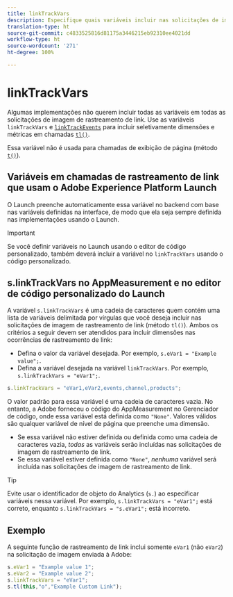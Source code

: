 ```yaml
---
title: linkTrackVars
description: Especifique quais variáveis incluir nas solicitações de imagem de rastreamento de link.
translation-type: ht
source-git-commit: c4833525816d81175a3446215eb92310ee4021dd
workflow-type: ht
source-wordcount: '271'
ht-degree: 100%

---
```



# linkTrackVars

Algumas implementações não querem incluir todas as variáveis em todas as solicitações de imagem de rastreamento de link. Use as variáveis `linkTrackVars` e [`linkTrackEvents`](linktrackevents.md) para incluir seletivamente dimensões e métricas em chamadas [`tl()`](../functions/tl-method.md).

Essa variável não é usada para chamadas de exibição de página (método [`t()`](../functions/t-method.md)).

## Variáveis em chamadas de rastreamento de link que usam o Adobe Experience Platform Launch

O Launch preenche automaticamente essa variável no backend com base nas variáveis definidas na interface, de modo que ela seja sempre definida nas implementações usando o Launch.

>[!IMPORTANT]
>
>Se você definir variáveis no Launch usando o editor de código personalizado, também deverá incluir a variável no `linkTrackVars` usando o código personalizado.

## s.linkTrackVars no AppMeasurement e no editor de código personalizado do Launch

A variável `s.linkTrackVars` é uma cadeia de caracteres quem contém uma lista de variáveis delimitada por vírgulas que você deseja incluir nas solicitações de imagem de rastreamento de link (método `tl()`). Ambos os critérios a seguir devem ser atendidos para incluir dimensões nas ocorrências de rastreamento de link:

* Defina o valor da variável desejada. Por exemplo, `s.eVar1 = "Example value";`.
* Defina a variável desejada na variável `linkTrackVars`. Por exemplo, `s.linkTrackVars = "eVar1";`.

```js
s.linkTrackVars = "eVar1,eVar2,events,channel,products";
```

O valor padrão para essa variável é uma cadeia de caracteres vazia. No entanto, a Adobe forneceu o código do AppMeasurement no Gerenciador de código, onde essa variável está definida como `"None"`. Valores válidos são qualquer variável de nível de página que preenche uma dimensão.

* Se essa variável não estiver definida ou definida como uma cadeia de caracteres vazia, *todas* as variáveis serão incluídas nas solicitações de imagem de rastreamento de link.
* Se essa variável estiver definida como `"None"`, *nenhuma* variável será incluída nas solicitações de imagem de rastreamento de link.

>[!TIP]
>
>Evite usar o identificador de objeto do Analytics (`s.`) ao especificar variáveis nessa variável. Por exemplo, `s.linkTrackVars = "eVar1";` está correto, enquanto `s.linkTrackVars = "s.eVar1";` está incorreto.

## Exemplo

A seguinte função de rastreamento de link inclui somente `eVar1` (não `eVar2`) na solicitação de imagem enviada à Adobe:

```js
s.eVar1 = "Example value 1";
s.eVar2 = "Example value 2";
s.linkTrackVars = "eVar1";
s.tl(this,"o","Example Custom Link");
```
